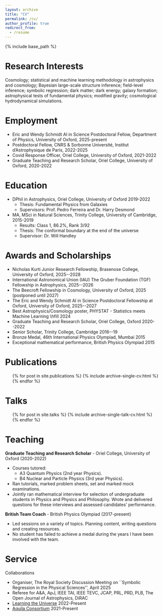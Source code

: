 ```yaml
---
layout: archive
title: "CV"
permalink: /cv/
author_profile: true
redirect_from:
  - /resume
---
```


{% include base_path %}

Research Interests
======

Cosmology;
statistical and machine learning methodology in astrophysics and cosmology;
Bayesian large-scale structure inference;
field-level inference;
symbolic regression;
dark matter;
dark energy;
galaxy formation;
astrophysical tests of fundamental physics;
modified gravity;
cosmological hydrodynamical simulations.

Employment
======

* Eric and Wendy Schmidt AI in Science Postdoctoral Fellow, Department of Physics, University of Oxford, 2025-present
* Postdoctoral Fellow, CNRS & Sorbonne Université, Institut d’Astrophysique de Paris, 2022-2025
* Covid Response Officer, Oriel College, University of Oxford, 2021-2022
* Graduate Teaching and Research Scholar, Oriel College, University of Oxford, 2020-2022

Education
======

* DPhil in Astrophysics, Oriel College, University of Oxford 2019-2022
  * Thesis: Fundamental Physics from Galaxies
  * Supervisors: Prof. Pedro Ferreira and Dr. Harry Desmond
* MA, MSci in Natural Sciences, Trinity College, University of Cambridge, 2015-2019
  * Results: Class 1, 86.2%, Rank 3/92
  * Thesis: The conformal boundary at the end of the universe
  * Supervisor: Dr. Will Handley


Awards and Scholarships
======

* Nicholas Kurti Junior Research Fellowship, Brasenose College, University of Oxford, 2025--2028
* International Astronomical Union (IAU) The Gruber Foundation (TGF) Fellowship in Astrophysics, 2025--2026
* The Beecroft Fellowship in Cosmology, University of Oxford, 2025 (postponed until 2027)
* The Eric and Wendy Schmidt AI in Science Postdoctoral Fellowship at Oxford, University of Oxford, 2025--2027
* Best Astrophysics/Cosmology poster, PHYSTAT - Statistics meets Machine Learning \hfill 2024
* Graduate Teaching and Research Scholar, Oriel College, Oxford 2020--2022
* Senior Scholar, Trinity College, Cambridge 2016--19
* Bronze Medal, 46th International Physics Olympiad, Mumbai 2015
* Exceptional mathematical performance, British Physics Olympiad 2015

Publications
======
  <ul>{% for post in site.publications %}
    {% include archive-single-cv.html %}
  {% endfor %}</ul>
  
Talks
======
  <ul>{% for post in site.talks %}
    {% include archive-single-talk-cv.html %}
  {% endfor %}</ul>
  
Teaching
======

**Graduate Teaching and Research Scholar** - Oriel College, University of Oxford (2020-2022)
* Courses tutored:
  * A3 Quantum Physics (2nd year Physics).
  * B4 Nuclear and Particle Physics (3rd year Physics).
* Ran tutorials, marked problem sheets, set and marked mock examinations.
* Jointly ran mathematical interview for selection of undergraduate students in Physics and Physics and Philosophy. Wrote and delivered questions for these interviews and assessed candidates' performance.

**British Team Coach** - British Physics Olympiad (2017-present)
* Led sessions on a variety of topics. Planning content, writing questions and creating resources.
* No student has failed to achieve a medal during the years I have been involved with the team.

Service
======

Collaborations
* Organiser, The Royal Society Discussion Meeting on ``Symbolic Regression in the Physical Sciences'', April 2025
* Referee for A&A, ApJ, IEEE TAI, IEEE TEVC, JCAP, PRL, PRD, PLB, The Open Journal of Astrophysics, DiRAC
* [Learning the Universe](https://www.learning-the-universe.org/) 2022-Present
* [Aquila Consortium](https://www.aquila-consortium.org/) 2021-Present
  
